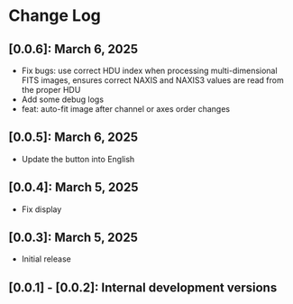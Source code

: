 # Change Log


## [0.0.6]: March 6, 2025

- Fix bugs: use correct HDU index when processing multi-dimensional FITS images, ensures correct NAXIS and NAXIS3 values are read from the proper HDU
- Add some debug logs
- feat: auto-fit image after channel or axes order changes

## [0.0.5]: March 6, 2025

- Update the button into English

## [0.0.4]: March 5, 2025

- Fix display

## [0.0.3]: March 5, 2025

- Initial release

## [0.0.1] - [0.0.2]: Internal development versions